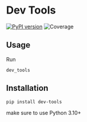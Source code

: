 # Dev Tools
[![PyPI version](https://badge.fury.io/py/dev-tools.svg)](https://badge.fury.io/py/dev-tools)
![Coverage](https://img.shields.io/badge/Coverage-100%25-brightgreen)
## Usage
Run
```shell
dev_tools
```
## Installation
```shell
pip install dev-tools
```
make sure to use Python 3.10+
